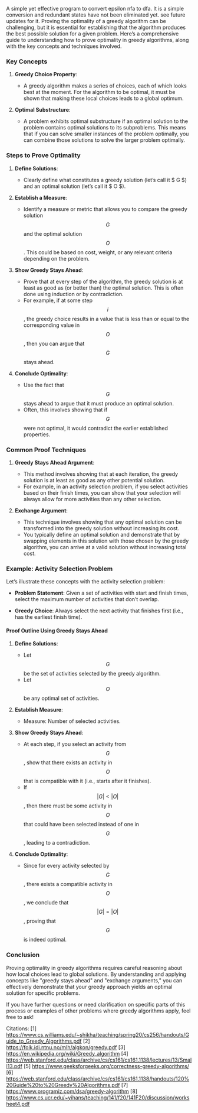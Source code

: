 A simple yet effective program to convert epsilon nfa to dfa. It is a simple conversion and redundant states have not been eliminated yet. see future updates for it.
Proving the optimality of a greedy algorithm can be challenging, but it is essential for establishing that the algorithm produces the best possible solution for a given problem. Here’s a comprehensive guide to understanding how to prove optimality in greedy algorithms, along with the key concepts and techniques involved.

### Key Concepts

1. **Greedy Choice Property**:
   - A greedy algorithm makes a series of choices, each of which looks best at the moment. For the algorithm to be optimal, it must be shown that making these local choices leads to a global optimum.

2. **Optimal Substructure**:
   - A problem exhibits optimal substructure if an optimal solution to the problem contains optimal solutions to its subproblems. This means that if you can solve smaller instances of the problem optimally, you can combine those solutions to solve the larger problem optimally.

### Steps to Prove Optimality

1. **Define Solutions**:
   - Clearly define what constitutes a greedy solution (let’s call it $ G $) and an optimal solution (let’s call it $ O $). 

2. **Establish a Measure**:
   - Identify a measure or metric that allows you to compare the greedy solution $$ G $$ and the optimal solution $$ O $$. This could be based on cost, weight, or any relevant criteria depending on the problem.

3. **Show Greedy Stays Ahead**:
   - Prove that at every step of the algorithm, the greedy solution is at least as good as (or better than) the optimal solution. This is often done using induction or by contradiction.
   - For example, if at some step $$ i $$, the greedy choice results in a value that is less than or equal to the corresponding value in $$ O $$, then you can argue that $$ G $$ stays ahead.

4. **Conclude Optimality**:
   - Use the fact that $$ G $$ stays ahead to argue that it must produce an optimal solution.
   - Often, this involves showing that if $$ G $$ were not optimal, it would contradict the earlier established properties.

### Common Proof Techniques

1. **Greedy Stays Ahead Argument**:
   - This method involves showing that at each iteration, the greedy solution is at least as good as any other potential solution.
   - For example, in an activity selection problem, if you select activities based on their finish times, you can show that your selection will always allow for more activities than any other selection.

2. **Exchange Argument**:
   - This technique involves showing that any optimal solution can be transformed into the greedy solution without increasing its cost.
   - You typically define an optimal solution and demonstrate that by swapping elements in this solution with those chosen by the greedy algorithm, you can arrive at a valid solution without increasing total cost.

### Example: Activity Selection Problem

Let’s illustrate these concepts with the activity selection problem:

- **Problem Statement**: Given a set of activities with start and finish times, select the maximum number of activities that don’t overlap.
  
- **Greedy Choice**: Always select the next activity that finishes first (i.e., has the earliest finish time).

#### Proof Outline Using Greedy Stays Ahead

1. **Define Solutions**:
   - Let $$ G $$ be the set of activities selected by the greedy algorithm.
   - Let $$ O $$ be any optimal set of activities.

2. **Establish Measure**:
   - Measure: Number of selected activities.

3. **Show Greedy Stays Ahead**:
   - At each step, if you select an activity from $$ G $$, show that there exists an activity in $$ O $$ that is compatible with it (i.e., starts after it finishes).
   - If $$ |G| < |O| $$, then there must be some activity in $$ O $$ that could have been selected instead of one in $$ G $$, leading to a contradiction.

4. **Conclude Optimality**:
   - Since for every activity selected by $$ G $$, there exists a compatible activity in $$ O $$, we conclude that $$ |G| = |O| $$, proving that $$ G $$ is indeed optimal.

### Conclusion

Proving optimality in greedy algorithms requires careful reasoning about how local choices lead to global solutions. By understanding and applying concepts like "greedy stays ahead" and "exchange arguments," you can effectively demonstrate that your greedy approach yields an optimal solution for specific problems.

If you have further questions or need clarification on specific parts of this process or examples of other problems where greedy algorithms apply, feel free to ask!

Citations:
[1] https://www.cs.williams.edu/~shikha/teaching/spring20/cs256/handouts/Guide_to_Greedy_Algorithms.pdf
[2] https://folk.idi.ntnu.no/mlh/algkon/greedy.pdf
[3] https://en.wikipedia.org/wiki/Greedy_algorithm
[4] https://web.stanford.edu/class/archive/cs/cs161/cs161.1138/lectures/13/Small13.pdf
[5] https://www.geeksforgeeks.org/correctness-greedy-algorithms/
[6] https://web.stanford.edu/class/archive/cs/cs161/cs161.1138/handouts/120%20Guide%20to%20Greedy%20Algorithms.pdf
[7] https://www.programiz.com/dsa/greedy-algorithm
[8] https://www.cs.ucr.edu/~yihans/teaching/141/f20/141F20/discussion/worksheet4.pdf

